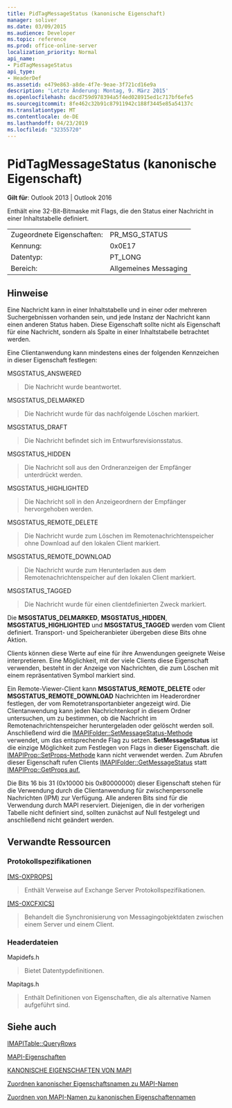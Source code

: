```yaml
---
title: PidTagMessageStatus (kanonische Eigenschaft)
manager: soliver
ms.date: 03/09/2015
ms.audience: Developer
ms.topic: reference
ms.prod: office-online-server
localization_priority: Normal
api_name:
- PidTagMessageStatus
api_type:
- HeaderDef
ms.assetid: e479e863-a8de-4f7e-9eae-3f721cd16e9a
description: 'Letzte Änderung: Montag, 9. März 2015'
ms.openlocfilehash: dacd759d978394a5f4ed028915ed1c717bf6efe5
ms.sourcegitcommit: 8fe462c32b91c87911942c188f3445e85a54137c
ms.translationtype: MT
ms.contentlocale: de-DE
ms.lasthandoff: 04/23/2019
ms.locfileid: "32355720"
---
```

# <a name="pidtagmessagestatus-canonical-property"></a>PidTagMessageStatus (kanonische Eigenschaft)

  
  
**Gilt für**: Outlook 2013 | Outlook 2016 
  
Enthält eine 32-Bit-Bitmaske mit Flags, die den Status einer Nachricht in einer Inhaltstabelle definiert. 
  
|||
|:-----|:-----|
|Zugeordnete Eigenschaften:  <br/> |PR_MSG_STATUS  <br/> |
|Kennung:  <br/> |0x0E17  <br/> |
|Datentyp:  <br/> |PT_LONG  <br/> |
|Bereich:  <br/> |Allgemeines Messaging  <br/> |
   
## <a name="remarks"></a>Hinweise

Eine Nachricht kann in einer Inhaltstabelle und in einer oder mehreren Suchergebnissen vorhanden sein, und jede Instanz der Nachricht kann einen anderen Status haben. Diese Eigenschaft sollte nicht als Eigenschaft für eine Nachricht, sondern als Spalte in einer Inhaltstabelle betrachtet werden. 
  
Eine Clientanwendung kann mindestens eines der folgenden Kennzeichen in dieser Eigenschaft festlegen: 
  
MSGSTATUS_ANSWERED 
  
> Die Nachricht wurde beantwortet. 
    
MSGSTATUS_DELMARKED 
  
> Die Nachricht wurde für das nachfolgende Löschen markiert. 
    
MSGSTATUS_DRAFT 
  
> Die Nachricht befindet sich im Entwurfsrevisionsstatus. 
    
MSGSTATUS_HIDDEN 
  
> Die Nachricht soll aus den Ordneranzeigen der Empfänger unterdrückt werden. 
    
MSGSTATUS_HIGHLIGHTED 
  
> Die Nachricht soll in den Anzeigeordnern der Empfänger hervorgehoben werden. 
    
MSGSTATUS_REMOTE_DELETE 
  
> Die Nachricht wurde zum Löschen im Remotenachrichtenspeicher ohne Download auf den lokalen Client markiert. 
    
MSGSTATUS_REMOTE_DOWNLOAD 
  
> Die Nachricht wurde zum Herunterladen aus dem Remotenachrichtenspeicher auf den lokalen Client markiert. 
    
MSGSTATUS_TAGGED 
  
> Die Nachricht wurde für einen clientdefinierten Zweck markiert.
    
Die **MSGSTATUS_DELMARKED**, **MSGSTATUS_HIDDEN**, **MSGSTATUS_HIGHLIGHTED** und **MSGSTATUS_TAGGED** werden vom Client definiert. Transport- und Speicheranbieter übergeben diese Bits ohne Aktion. 
  
Clients können diese Werte auf eine für ihre Anwendungen geeignete Weise interpretieren. Eine Möglichkeit, mit der viele Clients diese Eigenschaft verwenden, besteht in der Anzeige von Nachrichten, die zum Löschen mit einem repräsentativen Symbol markiert sind. 
  
Ein Remote-Viewer-Client kann **MSGSTATUS_REMOTE_DELETE** oder **MSGSTATUS_REMOTE_DOWNLOAD** Nachrichten im Headerordner festlegen, der vom Remotetransportanbieter angezeigt wird. Die Clientanwendung kann jeden Nachrichtenkopf in diesem Ordner untersuchen, um zu bestimmen, ob die Nachricht im Remotenachrichtenspeicher heruntergeladen oder gelöscht werden soll. Anschließend wird die [IMAPIFolder::SetMessageStatus-Methode](imapifolder-setmessagestatus.md) verwendet, um das entsprechende Flag zu setzen. **SetMessageStatus** ist die einzige Möglichkeit zum Festlegen von Flags in dieser Eigenschaft. die [IMAPIProp::SetProps-Methode](imapiprop-setprops.md) kann nicht verwendet werden. Zum Abrufen dieser Eigenschaft rufen Clients [IMAPIFolder::GetMessageStatus](imapifolder-getmessagestatus.md) statt [IMAPIProp::GetProps auf.](imapiprop-getprops.md)
  
Die Bits 16 bis 31 (0x10000 bis 0x80000000) dieser Eigenschaft stehen für die Verwendung durch die Clientanwendung für zwischenpersonelle Nachrichten (IPM) zur Verfügung. Alle anderen Bits sind für die Verwendung durch MAPI reserviert. Diejenigen, die in der vorherigen Tabelle nicht definiert sind, sollten zunächst auf Null festgelegt und anschließend nicht geändert werden. 
  
## <a name="related-resources"></a>Verwandte Ressourcen

### <a name="protocol-specifications"></a>Protokollspezifikationen

[[MS-OXPROPS]](https://msdn.microsoft.com/library/f6ab1613-aefe-447d-a49c-18217230b148%28Office.15%29.aspx)
  
> Enthält Verweise auf Exchange Server Protokollspezifikationen.
    
[[MS-OXCFXICS]](https://msdn.microsoft.com/library/b9752f3d-d50d-44b8-9e6b-608a117c8532%28Office.15%29.aspx)
  
> Behandelt die Synchronisierung von Messagingobjektdaten zwischen einem Server und einem Client.
    
### <a name="header-files"></a>Headerdateien

Mapidefs.h
  
> Bietet Datentypdefinitionen.
    
Mapitags.h
  
> Enthält Definitionen von Eigenschaften, die als alternative Namen aufgeführt sind.
    
## <a name="see-also"></a>Siehe auch



[IMAPITable::QueryRows](imapitable-queryrows.md)


[MAPI-Eigenschaften](mapi-properties.md)
  
[KANONISCHE EIGENSCHAFTEN VON MAPI](mapi-canonical-properties.md)
  
[Zuordnen kanonischer Eigenschaftsnamen zu MAPI-Namen](mapping-canonical-property-names-to-mapi-names.md)
  
[Zuordnen von MAPI-Namen zu kanonischen Eigenschaftennamen](mapping-mapi-names-to-canonical-property-names.md)

